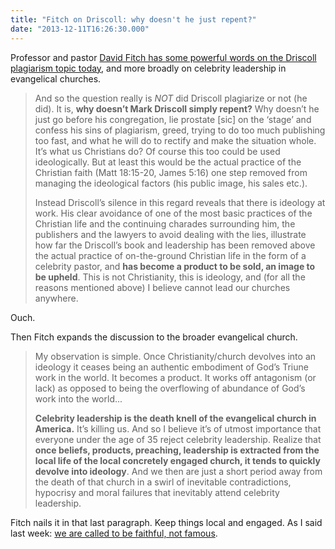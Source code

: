 ```yaml
---
title: "Fitch on Driscoll: why doesn't he just repent?"
date: "2013-12-11T16:26:30.000"
---
```


Professor and pastor [David Fitch has some powerful words on the Driscoll plagiarism topic today](http://www.reclaimingthemission.com/?p=4216), and more broadly on celebrity leadership in evangelical churches.

> And so the question really is _NOT_ did Driscoll plagiarize or not (he did). It is, **why doesn’t Mark Driscoll simply repent?** Why doesn’t he just go before his congregation, lie prostate \[sic\] on the ‘stage’ and confess his sins of plagiarism, greed, trying to do too much publishing too fast, and what he will do to rectify and make the situation whole. It’s what us Christians do? Of course this too could be used ideologically. But at least this would be the actual practice of the Christian faith (Matt 18:15-20, James 5:16) one step removed from managing the ideological factors (his public image, his sales etc.).
> 
> Instead Driscoll’s silence in this regard reveals that there is ideology at work. His clear avoidance of one of the most basic practices of the Christian life and the continuing charades surrounding him, the publishers and the lawyers to avoid dealing with the lies, illustrate how far the Driscoll’s book and leadership has been removed above the actual practice of on-the-ground Christian life in the form of a celebrity pastor, and **has become a product to be sold, an image to be upheld**. This is not Christianity, this is ideology, and (for all the reasons mentioned above) I believe cannot lead our churches anywhere.

Ouch.

Then Fitch expands the discussion to the broader evangelical church.

> My observation is simple. Once Christianity/church devolves into an ideology it ceases being an authentic embodiment of God’s Triune work in the world. It becomes a product. It works off antagonism (or lack) as opposed to being the overflowing of abundance of God’s work into the world...
> 
> **Celebrity leadership is the death knell of the evangelical church in America.** It’s killing us. And so I believe it’s of utmost importance that everyone under the age of 35 reject celebrity leadership. Realize that **once beliefs, products, preaching, leadership is extracted from the local life of the local concretely engaged church, it tends to quickly devolve into ideology**. And we then are just a short period away from the death of that church in a swirl of inevitable contradictions, hypocrisy and moral failures that inevitably attend celebrity leadership.

Fitch nails it in that last paragraph. Keep things local and engaged. As I said last week: [we are called to be faithful, not famous](http://chrishubbs.com/2013/12/05/called-to-be-faithful-not-famous/ "Called to be faithful, not famous").
